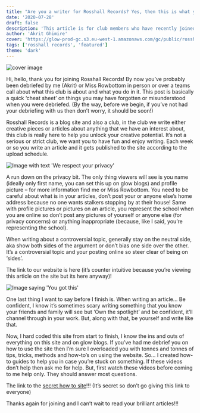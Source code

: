 ```yaml
---
title: "Are you a writer for Rosshall Records? Yes, then this is what you need to know."
date: '2020-07-28'
draft: false
description: 'This article is for club members who have recently joined Rosshall Records. This post will explain to you why we have a site, how the club is run and your privacy when writing for us.'
author: 'Akrit Ghimire'
cover: 'https://glow-prod-gc.s3.eu-west-1.amazonaws.com/gc/public/rosshallrecords/uploads/sites/11107/2020/09/17155256/welcomeOnBoard-768x576.jpg?X-Amz-Content-Sha256=UNSIGNED-PAYLOAD&X-Amz-Security-Token=IQoJb3JpZ2luX2VjEFEaCWV1LXdlc3QtMSJIMEYCIQDWmNWc3%2FeHOwEK51f%2BddnsI3rnca0oxJ4%2BmGqOf%2BZ2XwIhAKCt4SPXxOFbkfKJkYPhT3x8vAaEwAzTEiIDrgY7l2MTKrkFCCoQBRoMMjczNTcwMTk1NDMzIgxSxN%2B2t0Z6Y26xWfEqlgV77JynPYh1iI1UUqie71ycvwM%2F0ka7539QOdXT2Cf85pJanrItOXeHi5uPBncnwDtlkdjCgl1iemm%2Bnf2aFmjNXdNdLNStb17Iwt1m5lnlshjP6FrvqDbzmtXFgpaLXCh0tXq2NruRGgSSnoAQnHLB6MNEaY%2BBmGW2cn8P4QrpFSIfC5pLv%2FF%2BMWYQWFfKADItx8U1BWt0ikDYZThmfb4sEwtcpIaGiJkq%2BGwtYe%2BP9I8y%2B3RPmpCt26OasOIvH3sGcIfWC68QQ9weXUezqoK%2FW%2F14QNO0mHzGdId1rjoBncNqrcIqxApOsjI%2FRnX5qtJSfh5ntsvIiM7zjpQBq3ZWmYCNADPegbdmiO7xJ9%2BXIwND4baCnFYn3%2FD035UAXddJg6TiEwGJAyRuheL8NAJyLY9YILv4ePqQclRRXQ0HEVPiE24W40y%2BjYMla82eQQNUAvBEr4HL3Nefct6tlx4zMVqdf24NlKrmM31KxyW%2FW99tkBDMBHmAKTbAW95BEPKNiDspnvXeDHj%2Fa3AkWs1Pxr%2FPe0%2FCmN5Vd4nvuVj2%2BVxsJfWePMg4vBQZkH8hs1WM6oM4MxYKSSGCuEPF7%2BBfOma9g3bJkj6%2Bpo9a1hPICW3Mti1S04TWbkARLVa0%2FFjtSLWoCdQKcnv%2B1dAiQXs6Oh6ssDW9ifPRXiffFPQboNsfiGl5hLQKQLv%2F6a6C%2BWFxjV8evBVB2Sdu5UNFoTWpJdjzyYble9sOFTtV2pTcPjOX3mQD%2BMnc%2FgjbRy8c5bx2TDvYE2jdwe%2B04u5rG5RJvY1S5TY2Gybfpakx70pbiyaYvNiwk5e6KoN7sXB1B6fmcztXIXOuN8tCL8jD82bX4xLeag6tJ10JsHVpNtAg%2BAc9vlFukzCW7ZyuBjqwAfqnawE98vwB5%2FkdsYWqW72Kne0BdR0RgnV7I4P%2BNVhlPZxhaDSBxzvlm7BTWOXTnEffTAfAwyIPD91CNE1oCdNr%2F%2F0MGpY9txfcCkezkDHo3xuM9yp1XDsgcUqItJDu66AGIwSV9LIXOxArKn8KyqSx%2BNrhu6AuaNoAHlZ%2Bzv9PjI26tqILCGccQZT9Ng1sb10KfwiltBrhSIJxcwd%2F5tguBe8Gfs8MKpPqkGa%2Bz7VA&X-Amz-Algorithm=AWS4-HMAC-SHA256&X-Amz-Credential=ASIAT7MQN47U4XXB7NLX%2F20240210%2Feu-west-1%2Fs3%2Faws4_request&X-Amz-Date=20240210T093906Z&X-Amz-SignedHeaders=host&X-Amz-Expires=900&X-Amz-Signature=3ab655f86827c66631a4dcc26d2e4de714f43c6d84a3e321cbfafe56119b420e'
tags: ['rosshall records', 'featured']
theme: 'dark'
---
```

![cover image](https://glow-prod-gc.s3.eu-west-1.amazonaws.com/gc/public/rosshallrecords/uploads/sites/11107/2020/09/17155256/welcomeOnBoard-768x576.jpg?X-Amz-Content-Sha256=UNSIGNED-PAYLOAD&X-Amz-Security-Token=IQoJb3JpZ2luX2VjEFEaCWV1LXdlc3QtMSJIMEYCIQDWmNWc3%2FeHOwEK51f%2BddnsI3rnca0oxJ4%2BmGqOf%2BZ2XwIhAKCt4SPXxOFbkfKJkYPhT3x8vAaEwAzTEiIDrgY7l2MTKrkFCCoQBRoMMjczNTcwMTk1NDMzIgxSxN%2B2t0Z6Y26xWfEqlgV77JynPYh1iI1UUqie71ycvwM%2F0ka7539QOdXT2Cf85pJanrItOXeHi5uPBncnwDtlkdjCgl1iemm%2Bnf2aFmjNXdNdLNStb17Iwt1m5lnlshjP6FrvqDbzmtXFgpaLXCh0tXq2NruRGgSSnoAQnHLB6MNEaY%2BBmGW2cn8P4QrpFSIfC5pLv%2FF%2BMWYQWFfKADItx8U1BWt0ikDYZThmfb4sEwtcpIaGiJkq%2BGwtYe%2BP9I8y%2B3RPmpCt26OasOIvH3sGcIfWC68QQ9weXUezqoK%2FW%2F14QNO0mHzGdId1rjoBncNqrcIqxApOsjI%2FRnX5qtJSfh5ntsvIiM7zjpQBq3ZWmYCNADPegbdmiO7xJ9%2BXIwND4baCnFYn3%2FD035UAXddJg6TiEwGJAyRuheL8NAJyLY9YILv4ePqQclRRXQ0HEVPiE24W40y%2BjYMla82eQQNUAvBEr4HL3Nefct6tlx4zMVqdf24NlKrmM31KxyW%2FW99tkBDMBHmAKTbAW95BEPKNiDspnvXeDHj%2Fa3AkWs1Pxr%2FPe0%2FCmN5Vd4nvuVj2%2BVxsJfWePMg4vBQZkH8hs1WM6oM4MxYKSSGCuEPF7%2BBfOma9g3bJkj6%2Bpo9a1hPICW3Mti1S04TWbkARLVa0%2FFjtSLWoCdQKcnv%2B1dAiQXs6Oh6ssDW9ifPRXiffFPQboNsfiGl5hLQKQLv%2F6a6C%2BWFxjV8evBVB2Sdu5UNFoTWpJdjzyYble9sOFTtV2pTcPjOX3mQD%2BMnc%2FgjbRy8c5bx2TDvYE2jdwe%2B04u5rG5RJvY1S5TY2Gybfpakx70pbiyaYvNiwk5e6KoN7sXB1B6fmcztXIXOuN8tCL8jD82bX4xLeag6tJ10JsHVpNtAg%2BAc9vlFukzCW7ZyuBjqwAfqnawE98vwB5%2FkdsYWqW72Kne0BdR0RgnV7I4P%2BNVhlPZxhaDSBxzvlm7BTWOXTnEffTAfAwyIPD91CNE1oCdNr%2F%2F0MGpY9txfcCkezkDHo3xuM9yp1XDsgcUqItJDu66AGIwSV9LIXOxArKn8KyqSx%2BNrhu6AuaNoAHlZ%2Bzv9PjI26tqILCGccQZT9Ng1sb10KfwiltBrhSIJxcwd%2F5tguBe8Gfs8MKpPqkGa%2Bz7VA&X-Amz-Algorithm=AWS4-HMAC-SHA256&X-Amz-Credential=ASIAT7MQN47U4XXB7NLX%2F20240210%2Feu-west-1%2Fs3%2Faws4_request&X-Amz-Date=20240210T093906Z&X-Amz-SignedHeaders=host&X-Amz-Expires=900&X-Amz-Signature=3ab655f86827c66631a4dcc26d2e4de714f43c6d84a3e321cbfafe56119b420e)

Hi, hello, thank you for joining Rosshall Records! By now you’ve probably been debriefed by me (Akrit) or Miss Rowbottom in person or over a teams call about what this club is about and what you do in it. This post is basically a quick ‘cheat sheet’ on things you may have forgotten or misunderstood when you were debriefed. (By the way, before we begin, if you’ve not had your debriefing with us then don’t worry, it should be soon!)

Rosshall Records is a blog site and also a club, in the club we write either creative pieces or articles about anything that we have an interest about, this club is really here to help you unlock your creative potential. It’s not a serious or strict club, we want you to have fun and enjoy writing. Each week or so you write an article and it gets published to the site according to the upload schedule.

![Image with text 'We respect your privacy'](https://images.unsplash.com/photo-1613987750911-f768497fb94b?ixid=MXwxMjA3fDB8MHxwaG90by1wYWdlfHx8fGVufDB8fHw%3D&ixlib=rb-1.2.1&auto=format&fit=crop&w=1350&q=80)

A run down on the privacy bit. The only thing viewers will see is you name (ideally only first name, you can set this up on glow blogs) and profile picture – for more information find me or Miss Rowbottom. You need to be careful about what is in your articles, don’t post your or anyone else’s home address because no one wants stalkers stopping by at their house! Same with profile pictures or pictures on an article, you represent the school when you are online so don’t post any pictures of yourself or anyone else (for privacy concerns) or anything inappropriate (because, like I said, you’re representing the school).

When writing about a controversial topic, generally stay on the neutral side, aka show both sides of the argument or don’t bias one side over the other. It’s a controversial topic and your posting online so steer clear of being on ‘sides’.

The link to our website is here (it’s counter intuitive because you’re viewing this article on the site but its here anyway)!

![Image saying 'You got this'](https://images.unsplash.com/photo-1507652955-f3dcef5a3be5?ixid=MXwxMjA3fDB8MHxwaG90by1wYWdlfHx8fGVufDB8fHw%3D&ixlib=rb-1.2.1&auto=format&fit=crop&w=1350&q=80) 

One last thing I want to say before I finish is. When writing an article… Be confident, I know it’s sometimes scary writing something that you know your friends and family will see but ‘Own the spotlight’ and be confident, it’ll channel through in your work. But, along with that, be yourself and write like that.

Now, I hard coded this site from start to finish, I know the ins and outs of everything on this site and on glow blogs. If you’ve had me debrief you on how to use the site then I’m sure I overloaded you with tonnes and tonnes of tips, tricks, methods and how-to’s on using the website. So… I created how-to guides to help you in case you’re stuck on something. If these videos don’t help then ask me for help. But, first watch these videos before coming to me help only. They should answer most questions.

The link to the [secret how to site](https://designer-website.github.io/rosshall/rosshallrecords.blog/howto.html)!!! (It’s secret so don’t go giving this link to everyone)

Thanks again for joining and I can’t wait to read your brilliant articles!!!